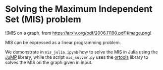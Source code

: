 # Solving the Maximum Independent Set (MIS) problem

![MIS on a graph, from https://arxiv.org/pdf/2006.11190.pdf](image.png)

MIS can be expressed as a linear programming problem.

We demonstrate in `mis_julia.ipynb` how to solve the MIS in Julia using the
[JuMP](https://jump.dev) library, while the script `mis_solver.py` uses the
[ortools](https://developers.google.com/optimization) library to solves the MIS
on the graph given in input.
